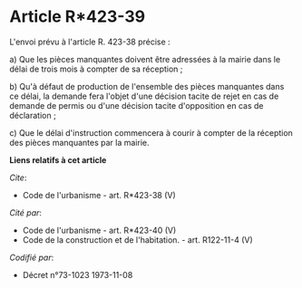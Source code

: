 # Article R*423-39

L'envoi prévu à l'article R. 423-38 précise : 

a) Que les pièces manquantes doivent être adressées à la mairie dans le délai de trois mois à compter de sa réception ; 

b) Qu'à défaut de production de l'ensemble des pièces manquantes dans ce délai, la demande fera l'objet d'une décision tacite
de rejet en cas de demande de permis ou d'une décision tacite d'opposition en cas de déclaration ; 

c) Que le délai d'instruction commencera à courir à compter de la réception des pièces manquantes par la mairie.

**Liens relatifs à cet article**

_Cite_:

  - Code de l'urbanisme - art. R*423-38 (V)

_Cité par_:

  - Code de l'urbanisme - art. R*423-40 (V)
  - Code de la construction et de l'habitation. - art. R122-11-4 (V)

_Codifié par_:

  - Décret n°73-1023 1973-11-08
